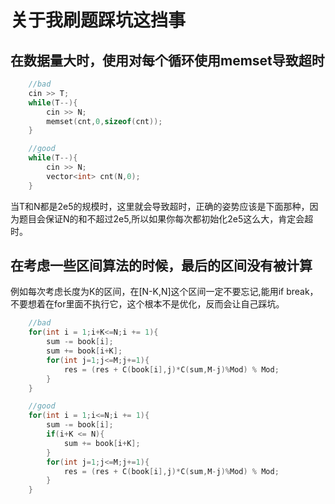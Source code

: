 # 关于我刷题踩坑这挡事

## 在数据量大时，使用对每个循环使用memset导致超时

```cpp
    //bad
    cin >> T;
    while(T--){
        cin >> N;
        memset(cnt,0,sizeof(cnt));
    }

    //good
    while(T--){
        cin >> N;
        vector<int> cnt(N,0);
    }
```

当T和N都是2e5的规模时，这里就会导致超时，正确的姿势应该是下面那种，因为题目会保证N的和不超过2e5,所以如果你每次都初始化2e5这么大，肯定会超时。

## 在考虑一些区间算法的时候，最后的区间没有被计算

例如每次考虑长度为K的区间，在[N-K,N]这个区间一定不要忘记,能用if break，不要想着在for里面不执行它，这个根本不是优化，反而会让自己踩坑。

```cpp
    //bad
    for(int i = 1;i+K<=N;i += 1){   
        sum -= book[i];
        sum += book[i+K];
        for(int j=1;j<=M;j+=1){
            res = (res + C(book[i],j)*C(sum,M-j)%Mod) % Mod;
        }
    }

    //good
    for(int i = 1;i<=N;i += 1){
        sum -= book[i];
        if(i+K <= N){
            sum += book[i+K]; 
        }
        for(int j=1;j<=M;j+=1){
            res = (res + C(book[i],j)*C(sum,M-j)%Mod) % Mod;
        }
    }
```